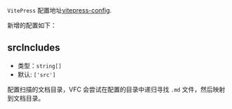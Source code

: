 `VitePress` 配置地址[vitepress-config](https://vitepress.vuejs.org/config/basics.html).

新增的配置如下：

## srcIncludes

- 类型：`string[]`
- 默认: `['src']`

配置扫描的文档目录，VFC 会尝试在配置的目录中递归寻找 `.md` 文件，然后映射到文档目录。

